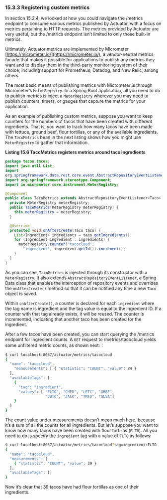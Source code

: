 ### 15.3.3 Registering custom metrics

In section 15.2.4, we looked at how you could navigate the /metrics endpoint to consume various metrics published by Actuator, with a focus on metrics pertaining to HTTP requests. The metrics provided by Actuator are very useful, but the /metrics endpoint isn’t limited to only those built-in metrics.

Ultimately, Actuator metrics are implemented by Micrometer [https://micrometer.io/](https://micrometer.io/), a vendor-neutral metrics facade that makes it possible for applications to publish any metrics they want and to display them in the third-party monitoring system of their choice, including support for Prometheus, Datadog, and New Relic, among others.

The most basic means of publishing metrics with Micrometer is through Micrometer’s `MeterRegistry`. In a Spring Boot application, all you need to do to publish metrics is inject a `MeterRegistry` wherever you may need to publish counters, timers, or gauges that capture the metrics for your application.

As an example of publishing custom metrics, suppose you want to keep counters for the numbers of tacos that have been created with different ingredients. That is, you want to track how many tacos have been made with lettuce, ground beef, flour tortillas, or any of the available ingredients. The `TacoMetrics` bean in the next listing shows how you might use `MeterRegistry` to gather that information.

**Listing 15.6 TacoMetrics registers metrics around taco ingredients**

```java
package tacos.tacos;
import java.util.List;
import
org.springframework.data.rest.core.event.AbstractRepositoryEventListener;
import org.springframework.stereotype.Component;
import io.micrometer.core.instrument.MeterRegistry;

@Component
public class TacoMetrics extends AbstractRepositoryEventListener<Taco> {
  private MeterRegistry meterRegistry;
  public TacoMetrics(MeterRegistry meterRegistry) {
    this.meterRegistry = meterRegistry;
  }

  @Override
  protected void onAfterCreate(Taco taco) {
    List<Ingredient> ingredients = taco.getIngredients();
    for (Ingredient ingredient : ingredients) {
      meterRegistry.counter("tacocloud",
        "ingredient", ingredient.getId()).increment();
    }
  }
}
```


As you can see, `TacoMetrics` is injected through its constructor with a `MeterRegistry`. It also extends `AbstractRepositoryEventListener`, a Spring Data class that enables the interception of repository events and overrides the `onAfterCreate()` method so that it can be notified any time a new `Taco` object is saved.

Within `onAfterCreate()`, a counter is declared for each `ingredient` where the tag name is ingredient and the tag value is equal to the ingredient ID. If a counter with that tag already exists, it will be reused. The counter is incremented, indicating that another taco has been created for the ingredient.

After a few tacos have been created, you can start querying the /metrics endpoint for ingredient counts. A `GET` request to /metrics/tacocloud yields some unfiltered metric counts, as shown next:：

```bash
$ curl localhost:8087/actuator/metrics/tacocloud
{
  "name": "tacocloud",
    "measurements": [ { "statistic": "COUNT", "value": 84 }
  ],
  "availableTags": [
    {
      "tag": "ingredient",
      "values": [ "FLTO", "CHED", "LETC", "GRBF",
                  "COTO", "JACK", "TMTO", "SLSA"]
    }
  ]
}
```

The count value under measurements doesn’t mean much here, because it’s a sum of all the counts for all ingredients. But let’s suppose you want to know how many tacos have been created with flour tortillas (`FLTO`). All you need to do is specify the `ingredient` tag with a value of `FLTO` as follows:

```bash
$ curl localhost:8087/actuator/metrics/tacocloud?tag=ingredient:FLTO
{
  "name": "tacocloud",
  "measurements": [
    { "statistic": "COUNT", "value": 39 }
  ],
  "availableTags": []
}
```

Now it’s clear that 39 tacos have had flour tortillas as one of their ingredients.

